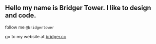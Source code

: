 ## Hello my name is Bridger Tower. I like to design and code. 

follow me `@bridgertower`

go to my website at [bridger.cc](https://bridger.cc)
